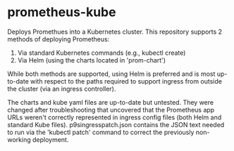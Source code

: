 # prometheus-kube

Deploys Promethues into a Kubernetes cluster. This repository supports 2 methods of deploying Prometheus:

1. Via standard Kubernetes commands (e.g., kubectl create)
1. Via Helm (using the charts located in 'prom-chart')

While both methods are supported, using Helm is preferred and is most up-to-date with respect to the paths required to support ingress from outside the cluster (via an ingress controller).

The charts and kube yaml files are up-to-date but untested. They were changed after troubleshooting that uncovered that the Prometheus app URLs weren't correctly represented in ingress config files (both Helm and standard Kube files). p9singresspatch.json contains the JSON text needed to run via the 'kubectl patch' command to correct the previously non-working deployment.
